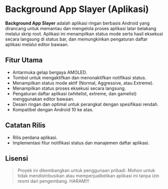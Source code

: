 # Background App Slayer (Aplikasi)

**Background App Slayer** adalah aplikasi ringan berbasis Android yang dirancang untuk memantau dan mengelola proses aplikasi latar belakang melalui skrip root. Aplikasi ini menampilkan status mode serta hasil eksekusi secara langsung di status bar, dan memungkinkan pengaturan daftar aplikasi melalui editor bawaan.

## Fitur Utama

- Antarmuka gelap bergaya AMOLED.
- Tombol untuk mengaktifkan dan menonaktifkan notifikasi status.
- Menampilkan status mode aktif (Normal, Aggressive, atau Extreme).
- Menampilkan status proses eksekusi secara langsung.
- Pengaturan daftar aplikasi (whitelist, extreme, dan gamelist) menggunakan editor bawaan.
- Desain ringan dan optimal untuk perangkat dengan spesifikasi rendah.
- Kompatibel dengan Android 10 ke atas.

## Catatan Rilis 

- Rilis perdana aplikasi.
- Implementasi fitur notifikasi status dan manajemen daftar aplikasi.

## Lisensi

> Proyek ini dikembangkan untuk penggunaan pribadi. Mohon untuk tidak mendistribusikan atau memperjualbelikan aplikasi ini tanpa izin resmi dari pengembang. HARAM!!!
